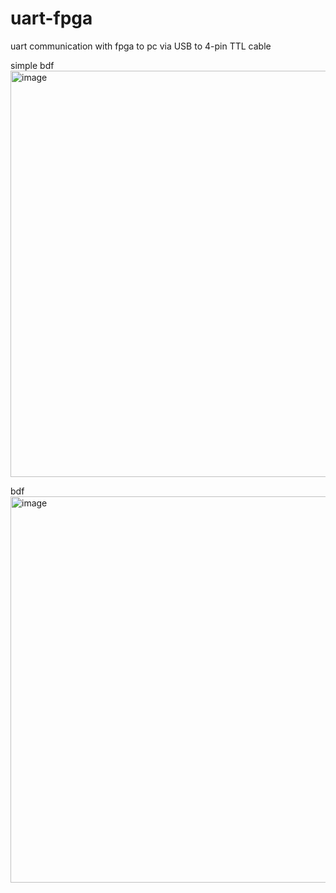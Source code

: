 # uart-fpga
uart communication with fpga to pc via USB to 4-pin TTL cable

simple bdf
<img width="1538" height="650" alt="image" src="https://github.com/user-attachments/assets/e7ca08d7-ccd6-4ec6-9675-826aa923e640" />

bdf
<img width="1495" height="618" alt="image" src="https://github.com/user-attachments/assets/e9f8bc9c-52c1-4f8d-93ce-b7691b011e54" />
